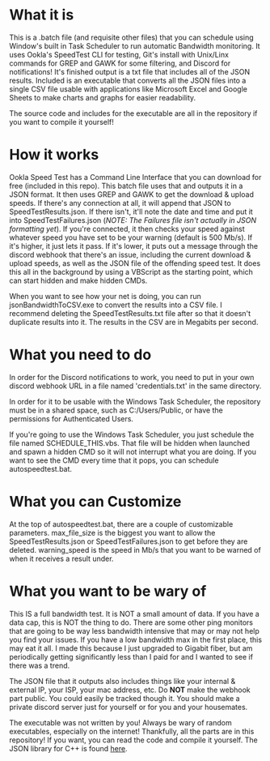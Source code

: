 # What it is
This is a .batch file (and requisite other files) that you can schedule using Window's built in Task Scheduler to run automatic Bandwidth monitoring. It uses Ookla's SpeedTest CLI for testing, Git's install with Unix/Linx commands for GREP and GAWK for some filtering, and Discord for notifications! It's finished output is a txt file that includes all of the JSON results. Included is an executable that converts all the JSON files into a single CSV file usable with applications like Microsoft Excel and Google Sheets to make charts and graphs for easier readability.

The source code and includes for the executable are all in the repository if you want to compile it yourself!


# How it works
Ookla Speed Test has a Command Line Interface that you can download for free (included in this repo). This batch file uses that and outputs it in a JSON format. It then uses GREP and GAWK to get the download & upload speeds. If there's any connection at all, it will append that JSON to SpeedTestResults.json. If there isn't, it'll note the date and time and put it into SpeedTestFailures.json (*NOTE: The Failures file isn't actually in JSON formatting yet*). If you're connected, it then checks your speed against whatever speed you have set to be your warning (default is 500 Mb/s). If it's higher, it just lets it pass. If it's lower, it puts out a message through the discord webhook that there's an issue, including the current download & upload speeds, as well as the JSON file of the offending speed test. It does this all in the background by using a VBScript as the starting point, which can start hidden and make hidden CMDs.

When you want to see how your net is doing, you can run jsonBandwidthToCSV.exe to convert the results into a CSV file. I recommend deleting the SpeedTestResults.txt file after so that it doesn't duplicate results into it. The results in the CSV are in Megabits per second.

# What you need to do
In order for the Discord notifications to work, you need to put in your own discord webhook URL in a file named 'credentials.txt' in the same directory.

In order for it to be usable with the Windows Task Scheduler, the repository must be in a shared space, such as C:/Users/Public, or have the permissions for Authenticated Users.

If you're going to use the Windows Task Scheduler, you just schedule the file named SCHEDULE_THIS.vbs. That file will be hidden when launched and spawn a hidden CMD so it will not interrupt what you are doing. If you want to see the CMD every time that it pops, you can schedule autospeedtest.bat.


# What you can Customize
At the top of autospeedtest.bat, there are a couple of customizable parameters. max_file_size is the biggest you want to allow the SpeedTestResults.json or SpeedTestFailures.json to get before they are deleted. warning_speed is the speed in Mb/s that you want to be warned of when it receives a result under.

# What you want to be wary of
This IS a full bandwidth test. It is NOT a small amount of data. If you have a data cap, this is NOT the thing to do. There are some other ping monitors that are going to be way less bandwidth intensive that may or may not help you find your issues. If you have a low bandwidth max in the first place, this may eat it all. I made this because I just upgraded to Gigabit fiber, but am periodically getting significantly less than I paid for and I wanted to see if there was a trend.

The JSON file that it outputs also includes things like your internal & external IP, your ISP, your mac address, etc. Do **NOT** make the webhook part public. You could easily be tracked though it. You should make a private discord server just for yourself or for you and your housemates.

The executable was not written by you! Always be wary of random executables, especially on the internet! Thankfully, all the parts are in this repository! If you want, you can read the code and compile it yourself. The JSON library for C++ is found [here](https://github.com/nlohmann/json).
